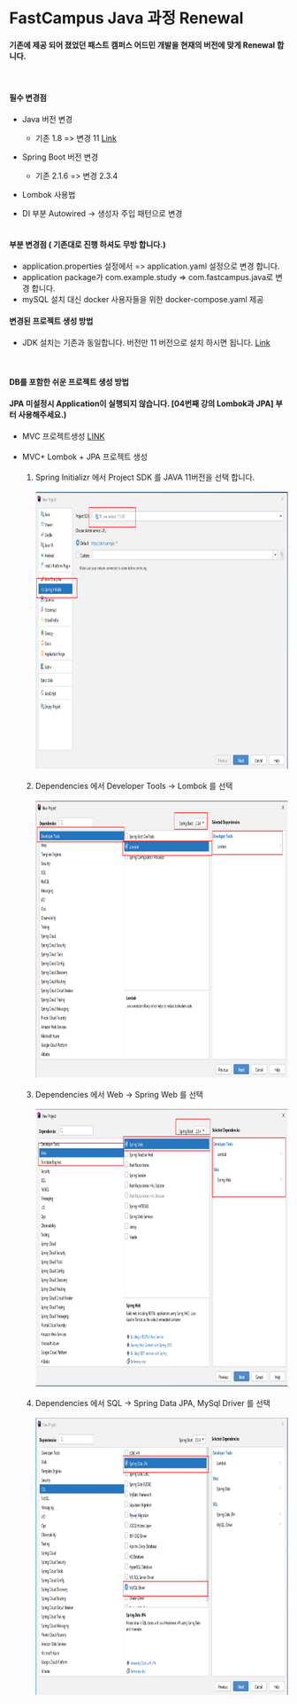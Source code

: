 # FastCampus Java 과정 Renewal

#### 기존에 제공 되어 졌었던 패스트 캠퍼스 어드민 개발을 현재의 버전에 맞게 Renewal 합니다.
<br>

#### 필수 변경점
* Java 버전 변경 
  - 기존 1.8 => 변경 11 [Link](https://www.oracle.com/java/technologies/javase-jdk11-downloads.html)
  
* Spring Boot 버전 변경
  - 기존 2.1.6 => 변경 2.3.4
  
* Lombok 사용법
* DI 부분 Autowired -> 생성자 주입 패턴으로 변경 
<br><br>


#### 부분 변경점 ( 기존대로 진행 하셔도 무방 합니다.)
  - application.properties 설정에서  => application.yaml 설정으로 변경 합니다.
  - application package가 com.example.study => com.fastcampus.java로 변경 합니다.
  - mySQL 설치 대신 docker 사용자들을 위한 docker-compose.yaml 제공
  

#### 변경된 프로젝트 생성 방법
* JDK 설치는 기존과 동일합니다. 버전만 11 버전으로 설치 하시면 됩니다. [Link](https://www.oracle.com/java/technologies/javase-jdk11-downloads.html) <br>

<br>

#### DB를 포함한 쉬운 프로젝트 생성 방법 
#### JPA 미설정시 Application이 실행되지 않습니다. [04번째 강의 Lombok과 JPA] 부터 사용해주세요.)

* MVC 프로젝트생성 [LINK](https://github.com/steve-developer/fastcampus-java/tree/master/01-project-init) <br><br>
* MVC+ Lombok + JPA 프로젝트 생성 <br><br>
    1.  Spring Initializr 에서 Project SDK 를 JAVA 11버전을 선택 합니다. <br><br>
    <img src="/images/20201017_144659.png" width="1200" height="500"></img><br><br>
    2. Dependencies 에서 Developer Tools -> Lombok 를 선택 <br><br>
    <img src="/images/20201017_144810.png" width="1200" height="500"></img><br><br>
    3. Dependencies 에서 Web -> Spring Web 를 선택 <br><br>
    <img src="/images/20201017_144834.png" width="1200" height="500"></img><br><br>
    4. Dependencies 에서 SQL -> Spring Data JPA, MySql Driver 를 선택 <br><br>
    <img src="/images/20201017_144958.png" width="1200" height="500"></img><br><br>
    
